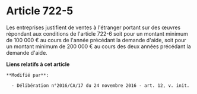 # Article 722-5

Les entreprises justifient de ventes à l'étranger portant sur des œuvres répondant aux conditions de l'article 722-6 soit
pour un montant minimum de 100 000 € au cours de l'année précédant la demande d'aide, soit pour un montant minimum de 200 000
€ au cours des deux années précédant la demande d'aide.

**Liens relatifs à cet article**

	**Modifié par**:

	  - Délibération n°2016/CA/17 du 24 novembre 2016 - art. 12, v. init.
